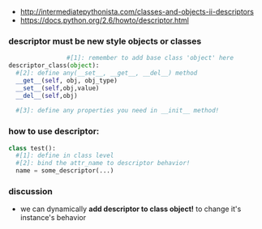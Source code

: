 * http://intermediatepythonista.com/classes-and-objects-ii-descriptors
* https://docs.python.org/2.6/howto/descriptor.html


### descriptor must be new style objects or classes
```python
                #[1]: remember to add base class 'object' here
descriptor_class(object):
  #[2]: define any(__set__, __get__, __del__) method
  __get__(self, obj, obj_type)
  __set__(self,obj,value)
  __del__(self,obj)
  
  #[3]: define any properties you need in __init__ method!
```


### how to use descriptor:
```python
class test():
  #[1]: define in class level
  #[2]: bind the attr_name to descriptor behavior!
  name = some_descriptor(...)
```

### discussion
* we can dynamically **add descriptor to class object!** to change it's instance's behavior
